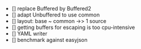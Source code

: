 
* [] replace Buffered by Buffered2
* [] adapt Unbuffered to use common
* [] layout: base ~ common ->> 1 source
* [] getting buffers for escaping is too cpu-intensive
* [] YAML writer
* [] benchmark against easyjson
